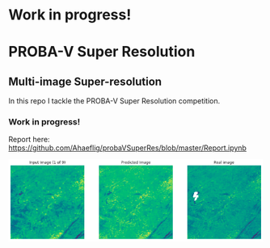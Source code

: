 # Work in progress!

# PROBA-V Super Resolution
## Multi-image Super-resolution

In this repo I tackle the PROBA-V Super Resolution competition.

### Work in progress!

Report here: https://github.com/Ahaeflig/probaVSuperRes/blob/master/Report.ipynb

![resolved sample](https://raw.githubusercontent.com/Ahaeflig/probaVSuperRes/master/Report/example.png?token=ACDB3BMKDSAGX52Y2SWFCH25GF6EQ)


